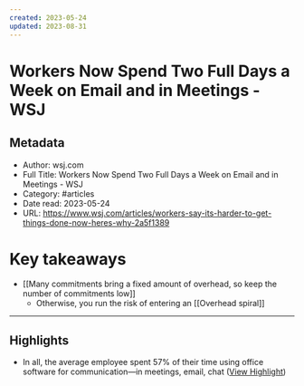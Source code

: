 ```yaml
---
created: 2023-05-24
updated: 2023-08-31
---
```

# Workers Now Spend Two Full Days a Week on Email and in Meetings - WSJ

## Metadata
- Author: wsj.com
- Full Title: Workers Now Spend Two Full Days a Week on Email and in Meetings - WSJ
- Category: #articles
- Date read: 2023-05-24
- URL: https://www.wsj.com/articles/workers-say-its-harder-to-get-things-done-now-heres-why-2a5f1389
# Key takeaways
- [[Many commitments bring a fixed amount of overhead, so keep the number of commitments low]]
	- Otherwise, you run the risk of entering an [[Overhead spiral]]

---

## Highlights
- In all, the average employee spent 57% of their time using office software for communication—in meetings, email, chat ([View Highlight](https://read.readwise.io/read/01h1665n4bbhrbe8p2zpvbfg8h))
